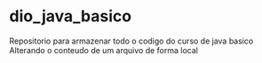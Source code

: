 # dio_java_basico
Repositorio para armazenar todo o codigo do curso de java basico
Alterando o conteudo de um arquivo de forma local
